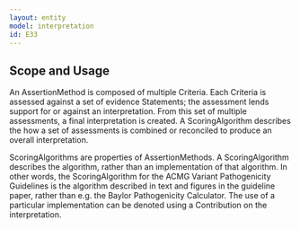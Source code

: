 ```yaml
---
layout: entity
model: interpretation
id: E33
---
```


Scope and Usage
---------------

An AssertionMethod is composed of multiple Criteria. Each Criteria is assessed against a set of evidence Statements; the assessment lends support for or against an interpretation.   From this set of multiple assessments, a final interpretation is created.  A ScoringAlgorithm describes the how a set of assessments is combined or reconciled to produce an overall interpretation.  

ScoringAlgorithms are properties of AssertionMethods.  A ScoringAlgorithm describes the algorithm, rather than an implementation of that algorithm.  In other words, the ScoringAlgorithm for the ACMG Variant Pathogenicity Guidelines is the algorithm described in text and figures in the guideline paper, rather than e.g. the Baylor Pathogenicity Calculator.  The use of a particular implementation can be denoted using a Contribution on the interpretation.  
